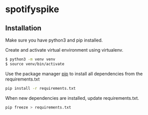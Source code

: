 # spotifyspike

## Installation

Make sure you have python3 and pip installed.


Create and activate virtual environment using virtualenv.
```bash
$ python3 -m venv venv
$ source venv/bin/activate
```

Use the package manager [pip](https://pip.pypa.io/en/stable/) to install all dependencies from the requirements.txt

```bash
pip install -r requirements.txt
```

When new dependencies are installed, update requirements.txt.
```bash
pip freeze > requirements.txt
````
